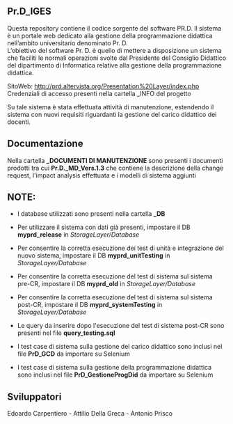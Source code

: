 ## Pr.D_IGES
Questa repository contiene il codice sorgente del software PR.D. Il sistema è un portale web dedicato alla gestione  della programmazione didattica nell’ambito universitario denominato Pr. D.   
L’obiettivo del software Pr. D. è quello di mettere a disposizione un sistema che faciliti le normali operazioni svolte dal Presidente del Consiglio Didattico del dipartimento di Informatica relative alla gestione della programmazione didattica.

SitoWeb: http://prd.altervista.org/Presentation%20Layer/index.php <br>
Credenziali di accesso presenti nella cartella _INFO del progetto

Su tale sistema è stata effettuata attività di manutenzione, estendendo il sistema con nuovi requisiti riguardanti la gestione del carico didattico dei docenti.

## Documentazione
Nella cartella <b> _DOCUMENTI DI MANUTENZIONE</b> sono presenti i documenti prodotti tra cui <b>Pr.D._MD_Vers.1.3</b> che contiene la descrizione della change request, l'impact analysis effettuata e i modelli di sistema aggiunti

## NOTE: 
- I database utilizzati sono presenti nella cartella <b>_DB</b><br>

- Per utilizzare il sistema con dati già presenti, impostare il DB <b>myprd_release</b> in <i>StorageLayer/Database</i><br>
- Per consentire la corretta esecuzione dei test di unità e integrazione del nuovo sistema, impostare il DB <b>myprd_unitTesting</b> in <i>StorageLayer/Database</i><br>
- Per consentire la corretta esecuzione del test di sistema sul sistema pre-CR, impostare il DB <b>myprd_old</b> in <i>StorageLayer/Database</i><br>
- Per consentire la corretta esecuzione del test di sistema sul sistema post-CR, impostare il DB <b>myprd_systemTesting</b> in <i>StorageLayer/Database</i><br>
- Le query da inserire dopo l'esecuzione del test di sistema post-CR sono presenti nel file <b>query_testing.sql</b>
- I test case di sistema sulla gestione del carico didattico sono inclusi nel file <b>PrD_GCD</b> da importare su Selenium<br>
- I test case di sistema sulla gestione della programmazione didattica sono inclusi nel file <b>PrD_GestioneProgDid</b> da importare su Selenium<br>


## Sviluppatori
Edoardo Carpentiero - Attilio Della Greca - Antonio Prisco


